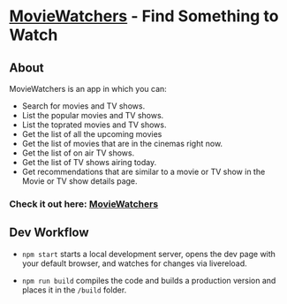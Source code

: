 # [MovieWatchers](https://moviewatchers.netlify.com/) - Find Something to Watch

## About
MovieWatchers is an app in which you can:
* Search for movies and TV shows.
* List the popular movies and TV shows.
* List the toprated movies and TV shows.
* Get the list of all the upcoming movies
* Get the list of movies that are in the cinemas right now.
* Get the list of on air TV shows.
* Get the list of TV shows airing today.
* Get recommendations that are similar to a movie or TV show in the Movie or TV show details page.

### Check it out here: [MovieWatchers](https://moviewatchers.netlify.com/)

## Dev Workflow
* `npm start` starts a local development server, opens the dev page with your default browser, and watches for changes via livereload.

* `npm run build` compiles the code and builds a production version and places it in the `/build` folder.

